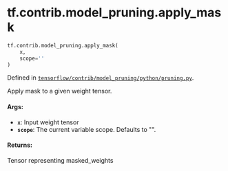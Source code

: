 <div itemscope itemtype="http://developers.google.com/ReferenceObject">
<meta itemprop="name" content="tf.contrib.model_pruning.apply_mask" />
</div>

# tf.contrib.model_pruning.apply_mask

``` python
tf.contrib.model_pruning.apply_mask(
    x,
    scope=''
)
```



Defined in [`tensorflow/contrib/model_pruning/python/pruning.py`](https://www.tensorflow.org/code/tensorflow/contrib/model_pruning/python/pruning.py).

Apply mask to a given weight tensor.

#### Args:

* <b>`x`</b>: Input weight tensor
* <b>`scope`</b>: The current variable scope. Defaults to "".

#### Returns:

Tensor representing masked_weights